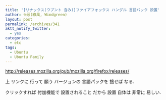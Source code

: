 ```yaml
---
title: '[リナックス(ウブント 含み)]ファイアフォックス ハングル 言語パック 設置'
author: 녹풍(綠風, Windgreen)
layout: post
permalink: /archives/341
aktt_notify_twitter:
  - yes
categories:
  - etc
tags:
  - Ubuntu
  - Ubuntu Family
---
```

<a href="http://releases.mozilla.org/pub/mozilla.org/firefox/releases/" target="_blank">http://releases.mozilla.org/pub/mozilla.org/firefox/releases/</a>

<a href="http://releases.mozilla.org/pub/mozilla.org/firefox/releases/" target="_blank"></a>上 リンクに 行って 願う バージョンの 言語パックを 捜せば なる.

クリックすれば 付加機能で 設置されること だから 設置 自体は 非常に 易しい.